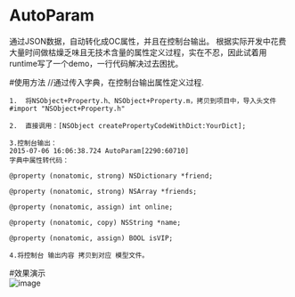 # AutoParam
通过JSON数据，自动转化成OC属性，并且在控制台输出。
根据实际开发中花费大量时间做枯燥乏味且无技术含量的属性定义过程，实在不忍，因此试着用runtime写了一个demo，一行代码解决过去困扰。

#使用方法
//通过传入字典，在控制台输出属性定义过程.

    1.  将NSObject+Property.h、NSObject+Property.m，拷贝到项目中，导入头文件 #import "NSObject+Property.h"
    
    2.  直接调用：[NSObject createPropertyCodeWithDict:YourDict];
    
    3.控制台输出：
    2015-07-06 16:06:38.724 AutoParam[2290:60710] 
    字典中属性转代码：
    
    @property (nonatomic, strong) NSDictionary *friend;

    @property (nonatomic, strong) NSArray *friends;

    @property (nonatomic, assign) int online;

    @property (nonatomic, copy) NSString *name;

    @property (nonatomic, assign) BOOL isVIP;
    
    4.将控制台 输出内容 拷贝到对应 模型文件。
#效果演示  
![image](https://github.com/super-Sun/AutoParam/blob/master/gif/param.gif)
    
